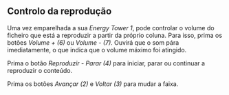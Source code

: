 ## Controlo da reprodução

Uma vez emparelhada a sua *Energy Tower 1*, pode controlar o volume do ficheiro que está a reproduzir a partir da próprio coluna. Para isso, prima os botões *Volume + (6)* ou *Volume - (7)*. Ouvirá que o som pára imediatamente, o que indica que o volume máximo foi atingido.

Prima o botão *Reproduzir - Parar (4)* para iniciar, parar ou continuar a reproduzir o conteúdo.

Prima os botões *Avançar (2)* e *Voltar (3)* para mudar a faixa.


